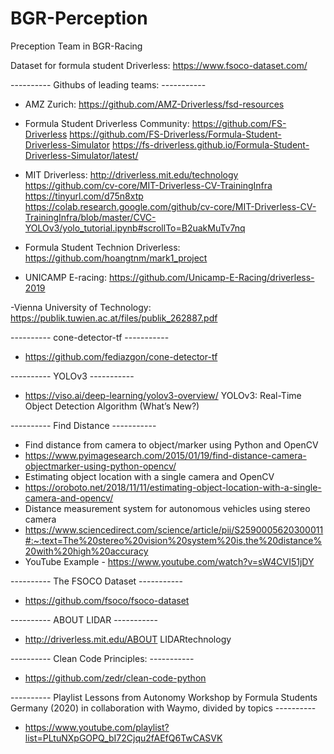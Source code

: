 # BGR-Perception
Preception Team in BGR-Racing

Dataset for formula student Driverless:
https://www.fsoco-dataset.com/

----------   Githubs of leading teams:  -----------

- AMZ Zurich:
https://github.com/AMZ-Driverless/fsd-resources

- Formula Student Driverless Community:
https://github.com/FS-Driverless
https://github.com/FS-Driverless/Formula-Student-Driverless-Simulator
https://fs-driverless.github.io/Formula-Student-Driverless-Simulator/latest/

- MIT Driverless:
http://driverless.mit.edu/technology
https://github.com/cv-core/MIT-Driverless-CV-TrainingInfra
https://tinyurl.com/d75n8xtp
https://colab.research.google.com/github/cv-core/MIT-Driverless-CV-TrainingInfra/blob/master/CVC-YOLOv3/yolo_tutorial.ipynb#scrollTo=B2uakMuTv7nq

- Formula Student Technion Driverless:
https://github.com/hoangtnm/mark1_project

- UNICAMP E-racing:
https://github.com/Unicamp-E-Racing/driverless-2019

-Vienna University of Technology:
https://publik.tuwien.ac.at/files/publik_262887.pdf

----------   cone-detector-tf  -----------
- https://github.com/fediazgon/cone-detector-tf


----------   YOLOv3  -----------
- https://viso.ai/deep-learning/yolov3-overview/
YOLOv3: Real-Time Object Detection Algorithm (What’s New?)


----------   Find Distance  -----------
- Find distance from camera to object/marker using Python and OpenCV
- https://www.pyimagesearch.com/2015/01/19/find-distance-camera-objectmarker-using-python-opencv/
- Estimating object location with a single camera and OpenCV
- https://oroboto.net/2018/11/11/estimating-object-location-with-a-single-camera-and-opencv/
- Distance measurement system for autonomous vehicles using stereo camera
- https://www.sciencedirect.com/science/article/pii/S2590005620300011#:~:text=The%20stereo%20vision%20system%20is,the%20distance%20with%20high%20accuracy
- YouTube Example - https://www.youtube.com/watch?v=sW4CVI51jDY

----------   The FSOCO Dataset  -----------
 - https://github.com/fsoco/fsoco-dataset

----------   ABOUT LIDAR  -----------
- http://driverless.mit.edu/ABOUT LIDARtechnology

----------   Clean Code Principles:  -----------
 - https://github.com/zedr/clean-code-python

---------- Playlist Lessons from Autonomy Workshop by Formula Students Germany (2020) in collaboration with Waymo, divided by topics ----------
- https://www.youtube.com/playlist?list=PLtuNXpGOPQ_bI72Cjqu2fAEfQ6TwCASVK
